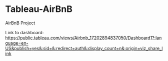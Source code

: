 # Tableau-AirBnB
AirBnB Project 


Link to dashboard: https://public.tableau.com/views/Airbnb_17202894837050/Dashboard1?:language=en-US&publish=yes&:sid=&:redirect=auth&:display_count=n&:origin=viz_share_link 
